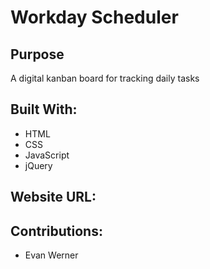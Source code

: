 # Workday Scheduler

## Purpose
A digital kanban board for tracking daily tasks

## Built With:
 * HTML
 * CSS
 * JavaScript
 * jQuery

## Website URL:


## Contributions:
 * Evan Werner

